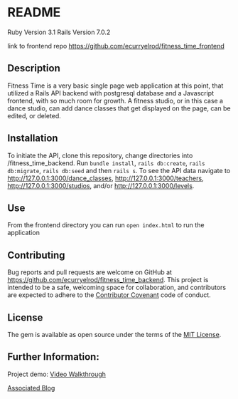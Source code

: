 # README

Ruby Version 3.1
Rails Version 7.0.2

link to frontend repo https://github.com/ecurryelrod/fitness_time_frontend 

## Description
Fitness Time is a very basic single page web application at this point, that utilized a Rails API backend with postgresql database and a Javascript frontend, with so much room for growth. A fitness studio, or in this case a dance studio, can add dance classes that get displayed on the page, can be edited, or deleted. 

## Installation
To initiate the API, clone this repository, change directories into /fitness_time_backend. Run `bundle install`, `rails db:create`, `rails db:migrate`, `rails db:seed` and then `rails s`. To see the API data navigate to http://127.0.0.1:3000/dance_classes, http://127.0.0.1:3000/teachers, http://127.0.0.1:3000/studios, and/or http://127.0.0.1:3000/levels.
## Use
From the frontend directory you can run `open index.html` to run the application

## Contributing
Bug reports and pull requests are welcome on GitHub at https://github.com/ecurryelrod/fitness_time_backend. This project is intended to be a safe, welcoming space for collaboration, and contributors are expected to adhere to the [Contributor Covenant](http://contributor-covenant.org) code of conduct.

## License

The gem is available as open source under the terms of the [MIT License](https://opensource.org/licenses/MIT).

## Further Information:

Project demo:
[Video Walkthrough](https://www.youtube.com/watch?v=aFeOXhzG8Hw)

[Associated Blog](https://ecurryelrod.medium.com/javascript-rails-api-my-journey-255e92a18ee3)
